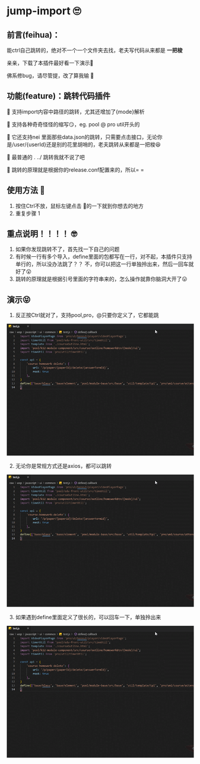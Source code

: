 
# jump-import &#x1F644;

## 前言(feihua)： 
能ctrl自己跳转的，绝对不一个一个文件夹去找，老夫写代码从来都是 **一把梭**

亲亲，下载了本插件最好看一下演示&#x1F642;

佛系修bug，请尽管提，改了算我输 &#x1F642;

## 功能(feature)：跳转代码插件



&#x1F642; 支持import内容中路径的跳转，尤其还增加了{mode}解析

&#x1F642; 支持各种奇奇怪怪的缩写&#x1F60F;，eg. pool @ pro util开头的

&#x1F642; 它还支持nei 里面那些data.json的跳转，只需要点击接口，无论你是/user/{userId}还是别的花里胡哨的，老夫跳转从来都是一把梭&#x1F606;

&#x1F642; 最普通的 . ../ 跳转我就不说了吧

&#x1F642;  跳转的原理就是根据你的release.conf配置来的，所以= =



## 使用方法 &#x1F34E;
1. 按住Ctrl不放，鼠标左键点击 &#x1F680;的一下就到你想去的地方
2. 重复步骤 1

## 重点说明！！！！ &#x1F913;
1. 如果你发现跳转不了，首先找一下自己的问题
2. 有时候一行有多个导入，define里面的包都写在一行，对不起，本插件只支持单行的，所以没办法跳了？？ 不，你可以把这一行单独拎出来，然后一回车就好了&#x1F632;
3. 跳转的原理就是根据引号里面的字符串来的，怎么操作就靠你脑洞大开了&#x1F61B;

## 演示&#x1F61D;
1. 反正按Ctrl就对了，支持pool,pro，@只要你定义了，它都能跳

![img](https://github.com/NotFoundGitHub/jump-import/blob/master/res/img/test1.gif)

2. 无论你是常规方式还是axios，都可以跳转

![img](https://github.com/NotFoundGitHub/jump-import/blob/master/res/img/test2.gif)

3. 如果遇到define里面定义了很长的，可以回车一下，单独拎出来

![img](https://github.com/NotFoundGitHub/jump-import/blob/master/res/img/test3.gif)

